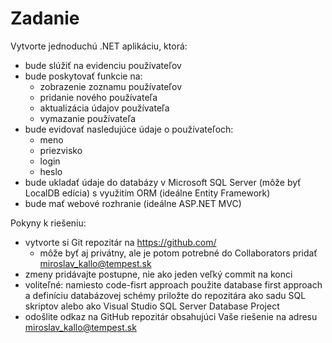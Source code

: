 # Zadanie

Vytvorte jednoduchú .NET aplikáciu, ktorá:
* bude slúžiť na evidenciu používateľov
* bude poskytovať funkcie na:
  * zobrazenie zoznamu používateľov
  * pridanie nového používateľa
  * aktualizácia údajov používateľa
  * vymazanie používateľa
* bude evidovať nasledujúce údaje o používateľoch:
  * meno
  * priezvisko
  * login
  * heslo
* bude ukladať údaje do databázy v Microsoft SQL Server (môže byť LocalDB edícia) s využitím ORM (ideálne Entity Framework)
* bude mať webové rozhranie (ideálne ASP.NET MVC)

Pokyny k riešeniu:
* vytvorte si Git repozitár na https://github.com/
  * môže byť aj privátny, ale je potom potrebné do Collaborators pridať miroslav_kallo@tempest.sk
* zmeny pridávajte postupne, nie ako jeden veľký commit na konci
* voliteľné: namiesto code-fisrt approach použite database first approach a definíciu databázovej schémy priložte do repozitára ako sadu SQL skriptov alebo ako Visual Studio SQL Server Database Project
* odošlite odkaz na GitHub repozitár obsahujúci Vaše riešenie na adresu miroslav_kallo@tempest.sk
